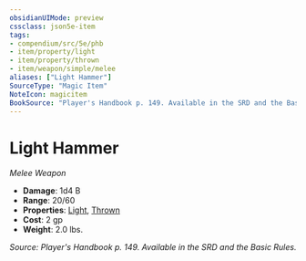 ```yaml
---
obsidianUIMode: preview
cssclass: json5e-item
tags:
- compendium/src/5e/phb
- item/property/light
- item/property/thrown
- item/weapon/simple/melee
aliases: ["Light Hammer"]
SourceType: "Magic Item"
NoteIcon: magicitem
BookSource: "Player's Handbook p. 149. Available in the SRD and the Basic Rules."
---
```

# Light Hammer
*Melee Weapon*  

- **Damage**: 1d4 B
- **Range**: 20/60
- **Properties**: [Light](/2-Mechanics/CLI/rules/item-properties.md#Light), [Thrown](/2-Mechanics/CLI/rules/item-properties.md#Thrown)
- **Cost**: 2 gp
- **Weight**: 2.0 lbs.

*Source: Player's Handbook p. 149. Available in the SRD and the Basic Rules.*
